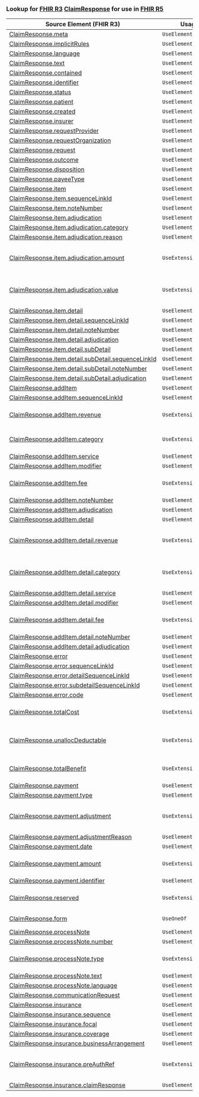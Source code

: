 ### Lookup for [FHIR R3](https://hl7.org/fhir/STU3/) [ClaimResponse](https://hl7.org/fhir/STU3/ClaimResponse.html) for use in [FHIR R5](https://hl7.org/fhir/R5/)

| Source Element (FHIR R3) | Usage | Target |
| -------------- | ----- | ------ |
| [ClaimResponse.meta](https://hl7.org/fhir/STU3/ClaimResponse.html#resource) | `UseElementSameName` | [ClaimResponse.meta](https://hl7.org/fhir/R5/ClaimResponse.html#resource) |
| [ClaimResponse.implicitRules](https://hl7.org/fhir/STU3/ClaimResponse.html#resource) | `UseElementSameName` | [ClaimResponse.implicitRules](https://hl7.org/fhir/R5/ClaimResponse.html#resource) |
| [ClaimResponse.language](https://hl7.org/fhir/STU3/ClaimResponse.html#resource) | `UseElementSameName` | [ClaimResponse.language](https://hl7.org/fhir/R5/ClaimResponse.html#resource) |
| [ClaimResponse.text](https://hl7.org/fhir/STU3/ClaimResponse.html#resource) | `UseElementSameName` | [ClaimResponse.text](https://hl7.org/fhir/R5/ClaimResponse.html#resource) |
| [ClaimResponse.contained](https://hl7.org/fhir/STU3/ClaimResponse.html#resource) | `UseElementSameName` | [ClaimResponse.contained](https://hl7.org/fhir/R5/ClaimResponse.html#resource) |
| [ClaimResponse.identifier](https://hl7.org/fhir/STU3/ClaimResponse.html#resource) | `UseElementSameName` | [ClaimResponse.identifier](https://hl7.org/fhir/R5/ClaimResponse.html#resource) |
| [ClaimResponse.status](https://hl7.org/fhir/STU3/ClaimResponse.html#resource) | `UseElementSameName` | [ClaimResponse.status](https://hl7.org/fhir/R5/ClaimResponse.html#resource) |
| [ClaimResponse.patient](https://hl7.org/fhir/STU3/ClaimResponse.html#resource) | `UseElementSameName` | [ClaimResponse.patient](https://hl7.org/fhir/R5/ClaimResponse.html#resource) |
| [ClaimResponse.created](https://hl7.org/fhir/STU3/ClaimResponse.html#resource) | `UseElementSameName` | [ClaimResponse.created](https://hl7.org/fhir/R5/ClaimResponse.html#resource) |
| [ClaimResponse.insurer](https://hl7.org/fhir/STU3/ClaimResponse.html#resource) | `UseElementSameName` | [ClaimResponse.insurer](https://hl7.org/fhir/R5/ClaimResponse.html#resource) |
| [ClaimResponse.requestProvider](https://hl7.org/fhir/STU3/ClaimResponse.html#resource) | `UseElementRenamed` | [ClaimResponse.requestor](https://hl7.org/fhir/R5/ClaimResponse.html#resource) |
| [ClaimResponse.requestOrganization](https://hl7.org/fhir/STU3/ClaimResponse.html#resource) | `UseElementRenamed` | [ClaimResponse.requestor](https://hl7.org/fhir/R5/ClaimResponse.html#resource) |
| [ClaimResponse.request](https://hl7.org/fhir/STU3/ClaimResponse.html#resource) | `UseElementSameName` | [ClaimResponse.request](https://hl7.org/fhir/R5/ClaimResponse.html#resource) |
| [ClaimResponse.outcome](https://hl7.org/fhir/STU3/ClaimResponse.html#resource) | `UseElementSameName` | [ClaimResponse.outcome](https://hl7.org/fhir/R5/ClaimResponse.html#resource) |
| [ClaimResponse.disposition](https://hl7.org/fhir/STU3/ClaimResponse.html#resource) | `UseElementSameName` | [ClaimResponse.disposition](https://hl7.org/fhir/R5/ClaimResponse.html#resource) |
| [ClaimResponse.payeeType](https://hl7.org/fhir/STU3/ClaimResponse.html#resource) | `UseElementSameName` | [ClaimResponse.payeeType](https://hl7.org/fhir/R5/ClaimResponse.html#resource) |
| [ClaimResponse.item](https://hl7.org/fhir/STU3/ClaimResponse.html#resource) | `UseElementSameName` | [ClaimResponse.item](https://hl7.org/fhir/R5/ClaimResponse.html#resource) |
| [ClaimResponse.item.sequenceLinkId](https://hl7.org/fhir/STU3/ClaimResponse.html#resource) | `UseElementRenamed` | [ClaimResponse.item.itemSequence](https://hl7.org/fhir/R5/ClaimResponse.html#resource) |
| [ClaimResponse.item.noteNumber](https://hl7.org/fhir/STU3/ClaimResponse.html#resource) | `UseElementSameName` | [ClaimResponse.item.noteNumber](https://hl7.org/fhir/R5/ClaimResponse.html#resource) |
| [ClaimResponse.item.adjudication](https://hl7.org/fhir/STU3/ClaimResponse.html#resource) | `UseElementSameName` | [ClaimResponse.item.adjudication](https://hl7.org/fhir/R5/ClaimResponse.html#resource) |
| [ClaimResponse.item.adjudication.category](https://hl7.org/fhir/STU3/ClaimResponse.html#resource) | `UseElementSameName` | [ClaimResponse.item.adjudication.category](https://hl7.org/fhir/R5/ClaimResponse.html#resource) |
| [ClaimResponse.item.adjudication.reason](https://hl7.org/fhir/STU3/ClaimResponse.html#resource) | `UseElementSameName` | [ClaimResponse.item.adjudication.reason](https://hl7.org/fhir/R5/ClaimResponse.html#resource) |
| [ClaimResponse.item.adjudication.amount](https://hl7.org/fhir/STU3/ClaimResponse.html#resource) | `UseExtension` | [http://hl7.org/fhir/3.0/StructureDefinition/extension-ClaimResponse.item.adjudication.amount](StructureDefinition-ext-R3-ClaimResponse.it.ad.amount.html) |
| [ClaimResponse.item.adjudication.value](https://hl7.org/fhir/STU3/ClaimResponse.html#resource) | `UseExtension` | [http://hl7.org/fhir/3.0/StructureDefinition/extension-ClaimResponse.item.adjudication.value](StructureDefinition-ext-R3-ClaimResponse.it.ad.value.html) |
| [ClaimResponse.item.detail](https://hl7.org/fhir/STU3/ClaimResponse.html#resource) | `UseElementSameName` | [ClaimResponse.item.detail](https://hl7.org/fhir/R5/ClaimResponse.html#resource) |
| [ClaimResponse.item.detail.sequenceLinkId](https://hl7.org/fhir/STU3/ClaimResponse.html#resource) | `UseElementRenamed` | [ClaimResponse.item.detail.detailSequence](https://hl7.org/fhir/R5/ClaimResponse.html#resource) |
| [ClaimResponse.item.detail.noteNumber](https://hl7.org/fhir/STU3/ClaimResponse.html#resource) | `UseElementSameName` | [ClaimResponse.item.detail.noteNumber](https://hl7.org/fhir/R5/ClaimResponse.html#resource) |
| [ClaimResponse.item.detail.adjudication](https://hl7.org/fhir/STU3/ClaimResponse.html#resource) | `UseElementSameName` | [ClaimResponse.item.detail.adjudication](https://hl7.org/fhir/R5/ClaimResponse.html#resource) |
| [ClaimResponse.item.detail.subDetail](https://hl7.org/fhir/STU3/ClaimResponse.html#resource) | `UseElementSameName` | [ClaimResponse.item.detail.subDetail](https://hl7.org/fhir/R5/ClaimResponse.html#resource) |
| [ClaimResponse.item.detail.subDetail.sequenceLinkId](https://hl7.org/fhir/STU3/ClaimResponse.html#resource) | `UseElementRenamed` | [ClaimResponse.item.detail.subDetail.subDetailSequence](https://hl7.org/fhir/R5/ClaimResponse.html#resource) |
| [ClaimResponse.item.detail.subDetail.noteNumber](https://hl7.org/fhir/STU3/ClaimResponse.html#resource) | `UseElementSameName` | [ClaimResponse.item.detail.subDetail.noteNumber](https://hl7.org/fhir/R5/ClaimResponse.html#resource) |
| [ClaimResponse.item.detail.subDetail.adjudication](https://hl7.org/fhir/STU3/ClaimResponse.html#resource) | `UseElementSameName` | [ClaimResponse.item.detail.subDetail.adjudication](https://hl7.org/fhir/R5/ClaimResponse.html#resource) |
| [ClaimResponse.addItem](https://hl7.org/fhir/STU3/ClaimResponse.html#resource) | `UseElementSameName` | [ClaimResponse.addItem](https://hl7.org/fhir/R5/ClaimResponse.html#resource) |
| [ClaimResponse.addItem.sequenceLinkId](https://hl7.org/fhir/STU3/ClaimResponse.html#resource) | `UseElementRenamed` | [ClaimResponse.addItem.itemSequence](https://hl7.org/fhir/R5/ClaimResponse.html#resource) |
| [ClaimResponse.addItem.revenue](https://hl7.org/fhir/STU3/ClaimResponse.html#resource) | `UseExtension` | [http://hl7.org/fhir/3.0/StructureDefinition/extension-ClaimResponse.addItem.revenue](StructureDefinition-ext-R3-ClaimResponse.ad.revenue.html) |
| [ClaimResponse.addItem.category](https://hl7.org/fhir/STU3/ClaimResponse.html#resource) | `UseExtension` | [http://hl7.org/fhir/3.0/StructureDefinition/extension-ClaimResponse.addItem.category](StructureDefinition-ext-R3-ClaimResponse.ad.category.html) |
| [ClaimResponse.addItem.service](https://hl7.org/fhir/STU3/ClaimResponse.html#resource) | `UseElementRenamed` | [ClaimResponse.addItem.productOrService](https://hl7.org/fhir/R5/ClaimResponse.html#resource) |
| [ClaimResponse.addItem.modifier](https://hl7.org/fhir/STU3/ClaimResponse.html#resource) | `UseElementSameName` | [ClaimResponse.addItem.modifier](https://hl7.org/fhir/R5/ClaimResponse.html#resource) |
| [ClaimResponse.addItem.fee](https://hl7.org/fhir/STU3/ClaimResponse.html#resource) | `UseExtension` | [http://hl7.org/fhir/3.0/StructureDefinition/extension-ClaimResponse.addItem.fee](StructureDefinition-ext-R3-ClaimResponse.ad.fee.html) |
| [ClaimResponse.addItem.noteNumber](https://hl7.org/fhir/STU3/ClaimResponse.html#resource) | `UseElementSameName` | [ClaimResponse.addItem.noteNumber](https://hl7.org/fhir/R5/ClaimResponse.html#resource) |
| [ClaimResponse.addItem.adjudication](https://hl7.org/fhir/STU3/ClaimResponse.html#resource) | `UseElementSameName` | [ClaimResponse.addItem.adjudication](https://hl7.org/fhir/R5/ClaimResponse.html#resource) |
| [ClaimResponse.addItem.detail](https://hl7.org/fhir/STU3/ClaimResponse.html#resource) | `UseElementSameName` | [ClaimResponse.addItem.detail](https://hl7.org/fhir/R5/ClaimResponse.html#resource) |
| [ClaimResponse.addItem.detail.revenue](https://hl7.org/fhir/STU3/ClaimResponse.html#resource) | `UseExtension` | [http://hl7.org/fhir/3.0/StructureDefinition/extension-ClaimResponse.addItem.detail.revenue](StructureDefinition-ext-R3-ClaimResponse.ad.de.revenue.html) |
| [ClaimResponse.addItem.detail.category](https://hl7.org/fhir/STU3/ClaimResponse.html#resource) | `UseExtension` | [http://hl7.org/fhir/3.0/StructureDefinition/extension-ClaimResponse.addItem.detail.category](StructureDefinition-ext-R3-ClaimResponse.ad.de.category.html) |
| [ClaimResponse.addItem.detail.service](https://hl7.org/fhir/STU3/ClaimResponse.html#resource) | `UseElementRenamed` | [ClaimResponse.addItem.detail.productOrService](https://hl7.org/fhir/R5/ClaimResponse.html#resource) |
| [ClaimResponse.addItem.detail.modifier](https://hl7.org/fhir/STU3/ClaimResponse.html#resource) | `UseElementSameName` | [ClaimResponse.addItem.detail.modifier](https://hl7.org/fhir/R5/ClaimResponse.html#resource) |
| [ClaimResponse.addItem.detail.fee](https://hl7.org/fhir/STU3/ClaimResponse.html#resource) | `UseExtension` | [http://hl7.org/fhir/3.0/StructureDefinition/extension-ClaimResponse.addItem.detail.fee](StructureDefinition-ext-R3-ClaimResponse.ad.de.fee.html) |
| [ClaimResponse.addItem.detail.noteNumber](https://hl7.org/fhir/STU3/ClaimResponse.html#resource) | `UseElementSameName` | [ClaimResponse.addItem.detail.noteNumber](https://hl7.org/fhir/R5/ClaimResponse.html#resource) |
| [ClaimResponse.addItem.detail.adjudication](https://hl7.org/fhir/STU3/ClaimResponse.html#resource) | `UseElementSameName` | [ClaimResponse.addItem.detail.adjudication](https://hl7.org/fhir/R5/ClaimResponse.html#resource) |
| [ClaimResponse.error](https://hl7.org/fhir/STU3/ClaimResponse.html#resource) | `UseElementSameName` | [ClaimResponse.error](https://hl7.org/fhir/R5/ClaimResponse.html#resource) |
| [ClaimResponse.error.sequenceLinkId](https://hl7.org/fhir/STU3/ClaimResponse.html#resource) | `UseElementRenamed` | [ClaimResponse.error.itemSequence](https://hl7.org/fhir/R5/ClaimResponse.html#resource) |
| [ClaimResponse.error.detailSequenceLinkId](https://hl7.org/fhir/STU3/ClaimResponse.html#resource) | `UseElementRenamed` | [ClaimResponse.error.detailSequence](https://hl7.org/fhir/R5/ClaimResponse.html#resource) |
| [ClaimResponse.error.subdetailSequenceLinkId](https://hl7.org/fhir/STU3/ClaimResponse.html#resource) | `UseElementRenamed` | [ClaimResponse.error.subDetailSequence](https://hl7.org/fhir/R5/ClaimResponse.html#resource) |
| [ClaimResponse.error.code](https://hl7.org/fhir/STU3/ClaimResponse.html#resource) | `UseElementSameName` | [ClaimResponse.error.code](https://hl7.org/fhir/R5/ClaimResponse.html#resource) |
| [ClaimResponse.totalCost](https://hl7.org/fhir/STU3/ClaimResponse.html#resource) | `UseExtension` | [http://hl7.org/fhir/3.0/StructureDefinition/extension-ClaimResponse.totalCost](StructureDefinition-ext-R3-ClaimResponse.totalCost.html) |
| [ClaimResponse.unallocDeductable](https://hl7.org/fhir/STU3/ClaimResponse.html#resource) | `UseExtension` | [http://hl7.org/fhir/3.0/StructureDefinition/extension-ClaimResponse.unallocDeductable](StructureDefinition-ext-R3-ClaimResponse.unallocDeductable.html) |
| [ClaimResponse.totalBenefit](https://hl7.org/fhir/STU3/ClaimResponse.html#resource) | `UseExtension` | [http://hl7.org/fhir/3.0/StructureDefinition/extension-ClaimResponse.totalBenefit](StructureDefinition-ext-R3-ClaimResponse.totalBenefit.html) |
| [ClaimResponse.payment](https://hl7.org/fhir/STU3/ClaimResponse.html#resource) | `UseElementSameName` | [ClaimResponse.payment](https://hl7.org/fhir/R5/ClaimResponse.html#resource) |
| [ClaimResponse.payment.type](https://hl7.org/fhir/STU3/ClaimResponse.html#resource) | `UseElementSameName` | [ClaimResponse.payment.type](https://hl7.org/fhir/R5/ClaimResponse.html#resource) |
| [ClaimResponse.payment.adjustment](https://hl7.org/fhir/STU3/ClaimResponse.html#resource) | `UseExtension` | [http://hl7.org/fhir/3.0/StructureDefinition/extension-ClaimResponse.payment.adjustment](StructureDefinition-ext-R3-ClaimResponse.pa.adjustment.html) |
| [ClaimResponse.payment.adjustmentReason](https://hl7.org/fhir/STU3/ClaimResponse.html#resource) | `UseElementSameName` | [ClaimResponse.payment.adjustmentReason](https://hl7.org/fhir/R5/ClaimResponse.html#resource) |
| [ClaimResponse.payment.date](https://hl7.org/fhir/STU3/ClaimResponse.html#resource) | `UseElementSameName` | [ClaimResponse.payment.date](https://hl7.org/fhir/R5/ClaimResponse.html#resource) |
| [ClaimResponse.payment.amount](https://hl7.org/fhir/STU3/ClaimResponse.html#resource) | `UseExtension` | [http://hl7.org/fhir/3.0/StructureDefinition/extension-ClaimResponse.payment.amount](StructureDefinition-ext-R3-ClaimResponse.pa.amount.html) |
| [ClaimResponse.payment.identifier](https://hl7.org/fhir/STU3/ClaimResponse.html#resource) | `UseElementSameName` | [ClaimResponse.payment.identifier](https://hl7.org/fhir/R5/ClaimResponse.html#resource) |
| [ClaimResponse.reserved](https://hl7.org/fhir/STU3/ClaimResponse.html#resource) | `UseExtension` | [http://hl7.org/fhir/3.0/StructureDefinition/extension-ClaimResponse.reserved](StructureDefinition-ext-R3-ClaimResponse.reserved.html) |
| [ClaimResponse.form](https://hl7.org/fhir/STU3/ClaimResponse.html#resource) | `UseOneOf` | [ClaimResponse.formCode](https://hl7.org/fhir/R5/ClaimResponse.html#resource)<br />[ClaimResponse.form](https://hl7.org/fhir/R5/ClaimResponse.html#resource) |
| [ClaimResponse.processNote](https://hl7.org/fhir/STU3/ClaimResponse.html#resource) | `UseElementSameName` | [ClaimResponse.processNote](https://hl7.org/fhir/R5/ClaimResponse.html#resource) |
| [ClaimResponse.processNote.number](https://hl7.org/fhir/STU3/ClaimResponse.html#resource) | `UseElementSameName` | [ClaimResponse.processNote.number](https://hl7.org/fhir/R5/ClaimResponse.html#resource) |
| [ClaimResponse.processNote.type](https://hl7.org/fhir/STU3/ClaimResponse.html#resource) | `UseExtension` | [http://hl7.org/fhir/3.0/StructureDefinition/extension-ClaimResponse.processNote.type](StructureDefinition-ext-R3-ClaimResponse.pr.type.html) |
| [ClaimResponse.processNote.text](https://hl7.org/fhir/STU3/ClaimResponse.html#resource) | `UseElementSameName` | [ClaimResponse.processNote.text](https://hl7.org/fhir/R5/ClaimResponse.html#resource) |
| [ClaimResponse.processNote.language](https://hl7.org/fhir/STU3/ClaimResponse.html#resource) | `UseElementSameName` | [ClaimResponse.processNote.language](https://hl7.org/fhir/R5/ClaimResponse.html#resource) |
| [ClaimResponse.communicationRequest](https://hl7.org/fhir/STU3/ClaimResponse.html#resource) | `UseElementSameName` | [ClaimResponse.communicationRequest](https://hl7.org/fhir/R5/ClaimResponse.html#resource) |
| [ClaimResponse.insurance](https://hl7.org/fhir/STU3/ClaimResponse.html#resource) | `UseElementSameName` | [ClaimResponse.insurance](https://hl7.org/fhir/R5/ClaimResponse.html#resource) |
| [ClaimResponse.insurance.sequence](https://hl7.org/fhir/STU3/ClaimResponse.html#resource) | `UseElementSameName` | [ClaimResponse.insurance.sequence](https://hl7.org/fhir/R5/ClaimResponse.html#resource) |
| [ClaimResponse.insurance.focal](https://hl7.org/fhir/STU3/ClaimResponse.html#resource) | `UseElementSameName` | [ClaimResponse.insurance.focal](https://hl7.org/fhir/R5/ClaimResponse.html#resource) |
| [ClaimResponse.insurance.coverage](https://hl7.org/fhir/STU3/ClaimResponse.html#resource) | `UseElementSameName` | [ClaimResponse.insurance.coverage](https://hl7.org/fhir/R5/ClaimResponse.html#resource) |
| [ClaimResponse.insurance.businessArrangement](https://hl7.org/fhir/STU3/ClaimResponse.html#resource) | `UseElementSameName` | [ClaimResponse.insurance.businessArrangement](https://hl7.org/fhir/R5/ClaimResponse.html#resource) |
| [ClaimResponse.insurance.preAuthRef](https://hl7.org/fhir/STU3/ClaimResponse.html#resource) | `UseExtension` | [http://hl7.org/fhir/3.0/StructureDefinition/extension-ClaimResponse.insurance.preAuthRef](StructureDefinition-ext-R3-ClaimResponse.in.preAuthRef.html) |
| [ClaimResponse.insurance.claimResponse](https://hl7.org/fhir/STU3/ClaimResponse.html#resource) | `UseElementSameName` | [ClaimResponse.insurance.claimResponse](https://hl7.org/fhir/R5/ClaimResponse.html#resource) |
